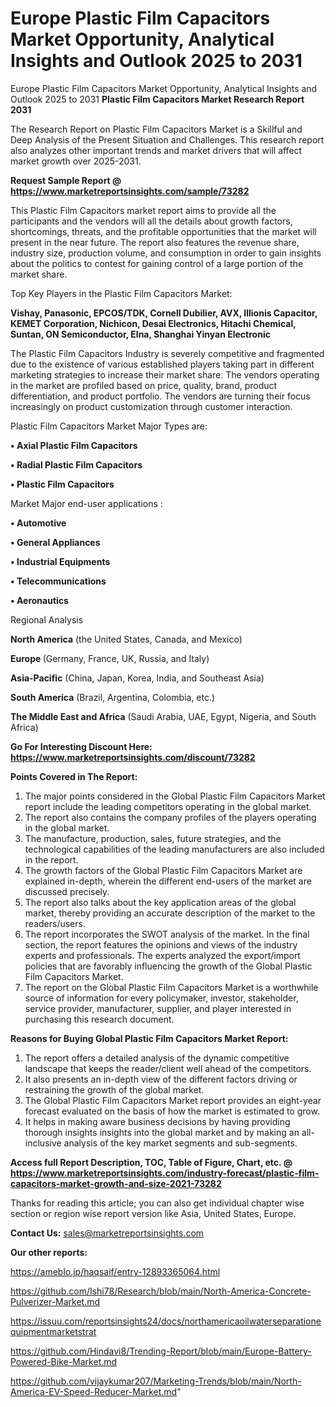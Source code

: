 # Europe Plastic Film Capacitors Market Opportunity, Analytical Insights and Outlook 2025 to 2031
Europe Plastic Film Capacitors Market Opportunity, Analytical Insights and Outlook 2025 to 2031
<strong>Plastic Film Capacitors Market Research Report 2031</strong>

The Research Report on Plastic Film Capacitors Market is a Skillful and Deep Analysis of the Present Situation and Challenges. This research report also analyzes other important trends and market drivers that will affect market growth over 2025-2031.

<strong>Request Sample Report @ <a href=https://www.marketreportsinsights.com/sample/73282>https://www.marketreportsinsights.com/sample/73282</a></strong>

This Plastic Film Capacitors market report aims to provide all the participants and the vendors will all the details about growth factors, shortcomings, threats, and the profitable opportunities that the market will present in the near future. The report also features the revenue share, industry size, production volume, and consumption in order to gain insights about the politics to contest for gaining control of a large portion of the market share.

Top Key Players in the Plastic Film Capacitors Market:

<strong>Vishay, Panasonic, EPCOS/TDK, Cornell Dubilier, AVX, Illionis Capacitor, KEMET Corporation, Nichicon, Desai Electronics, Hitachi Chemical, Suntan, ON Semiconductor, Elna, Shanghai Yinyan Electronic</strong>

The Plastic Film Capacitors Industry is severely competitive and fragmented due to the existence of various established players taking part in different marketing strategies to increase their market share. The vendors operating in the market are profiled based on price, quality, brand, product differentiation, and product portfolio. The vendors are turning their focus increasingly on product customization through customer interaction.

Plastic Film Capacitors Market Major Types are:

<strong>• Axial Plastic Film Capacitors

• Radial Plastic Film Capacitors

• Plastic Film Capacitors</strong>

Market Major end-user applications :

<strong>• Automotive

• General Appliances

• Industrial Equipments

• Telecommunications

• Aeronautics</strong>

Regional Analysis

</u><strong><b>North America</b></strong> (the United States, Canada, and Mexico)

<strong><b>Europe </b></strong>(Germany, France, UK, Russia, and Italy)

<strong><b>Asia-Pacific</b></strong> (China, Japan, Korea, India, and Southeast Asia)

<strong><b>South America</b></strong> (Brazil, Argentina, Colombia, etc.)

<strong><b>The Middle East and Africa</b></strong> (Saudi Arabia, UAE, Egypt, Nigeria, and South Africa)

<strong>Go For Interesting Discount Here: <a href=https://www.marketreportsinsights.com/discount/73282>https://www.marketreportsinsights.com/discount/73282</a></strong>

<strong>Points Covered in The Report:</strong>
<ol>
  <li>The major points considered in the Global Plastic Film Capacitors Market report include the leading competitors operating in the global market.</li>
  <li>The report also contains the company profiles of the players operating in the global market.</li>
  <li>The manufacture, production, sales, future strategies, and the technological capabilities of the leading manufacturers are also included in the report.</li>
  <li>The growth factors of the Global Plastic Film Capacitors Market are explained in-depth, wherein the different end-users of the market are discussed precisely.</li>
  <li>The report also talks about the key application areas of the global market, thereby providing an accurate description of the market to the readers/users.</li>
  <li>The report incorporates the SWOT analysis of the market. In the final section, the report features the opinions and views of the industry experts and professionals. The experts analyzed the export/import policies that are favorably influencing the growth of the Global Plastic Film Capacitors Market.</li>
  <li>The report on the Global Plastic Film Capacitors Market is a worthwhile source of information for every policymaker, investor, stakeholder, service provider, manufacturer, supplier, and player interested in purchasing this research document.</li>
</ol>
<strong>Reasons for Buying Global Plastic Film Capacitors Market Report:</strong>

<ol>
  <li>The report offers a detailed analysis of the dynamic competitive landscape that keeps the reader/client well ahead of the competitors.</li>
  <li>It also presents an in-depth view of the different factors driving or restraining the growth of the global market.</li>
  <li>The Global Plastic Film Capacitors Market report provides an eight-year forecast evaluated on the basis of how the market is estimated to grow.</li>
  <li>It helps in making aware business decisions by having providing thorough insights insights into the global market and by making an all-inclusive analysis of the key market segments and sub-segments.</li>
</ol>
<strong>Access full Report Description, TOC, Table of Figure, Chart, etc. @ <a href=https://www.marketreportsinsights.com/industry-forecast/plastic-film-capacitors-market-growth-and-size-2021-73282>https://www.marketreportsinsights.com/industry-forecast/plastic-film-capacitors-market-growth-and-size-2021-73282</a></strong>


Thanks for reading this article; you can also get individual chapter wise section or region wise report version like Asia, United States, Europe.

<strong>Contact Us:</strong>
sales@marketreportsinsights.com

<strong>Our other reports:</strong>

<a href=https://ameblo.jp/haqsaif/entry-12893365064.html>https://ameblo.jp/haqsaif/entry-12893365064.html</a>

<a href=https://github.com/Ishi78/Research/blob/main/North-America-Concrete-Pulverizer-Market.md>https://github.com/Ishi78/Research/blob/main/North-America-Concrete-Pulverizer-Market.md</a>

<a href=https://issuu.com/reportsinsights24/docs/northamericaoilwaterseparationequipmentmarketstrat>https://issuu.com/reportsinsights24/docs/northamericaoilwaterseparationequipmentmarketstrat</a>

<a href=https://github.com/Hindavi8/Trending-Report/blob/main/Europe-Battery-Powered-Bike-Market.md>https://github.com/Hindavi8/Trending-Report/blob/main/Europe-Battery-Powered-Bike-Market.md</a>

<a href=https://github.com/vijaykumar207/Marketing-Trends/blob/main/North-America-EV-Speed-Reducer-Market.md>https://github.com/vijaykumar207/Marketing-Trends/blob/main/North-America-EV-Speed-Reducer-Market.md</a>"
